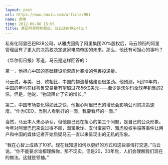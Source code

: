 ```yaml
---
layout: post
url: https://www.huxiu.com/article/981
name: 虎嗅
time: 2012-06-08 15:05
title: 拿回阿里控制权后，马云还在担心什么？
---
```

私有化阿里巴巴B2B公司，从雅虎回购了阿里集团20%股权后，马云领衔的阿里管理层有了更大的决策权决定这家电商帝国的未来。那么，他还有可担心的事吗？

《华尔街日报》写道，马云是这样回答的：

第一，他担心中国的基础建设能否应付暴增的包裹投递量。

马云说，与美、日、欧相比，中国的物流基础建设很差劲。他预测，5到10年内，中国的年均在线零售交易量有望超过7856亿美元——至少是沃尔玛全球年销售的2倍。但是，他说，“物流阻止了它的增长。”

第二，中国市场变化得如此之快，他担心阿里巴巴的增长会影响公司的决策速度。“作为CEO，当别人看到好的一面，我要看坏的一面。”

当然，马云本人未必承认，但他自己还在担心的第三个问题，是自己的公众形象。今年对阿里巴巴来说过得不顺，淘宝欺诈、支付宝豪夺、雅虎股权争端等事件让用户和中国的媒体记者开始质疑马云一直以来呈现出的无私的形象。

“我在心智上成熟了10岁。现在我知道如何以更好的方式和这些事情打交道，”马云说。“你不能要求谁都理解你，那不现实。但是20，30年后，人们会理解我们现在的做法。这就是领袖。”

